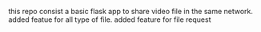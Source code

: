 this repo consist a basic flask app to share video file in the same network.
added featue for all type of file.
added feature for file request

